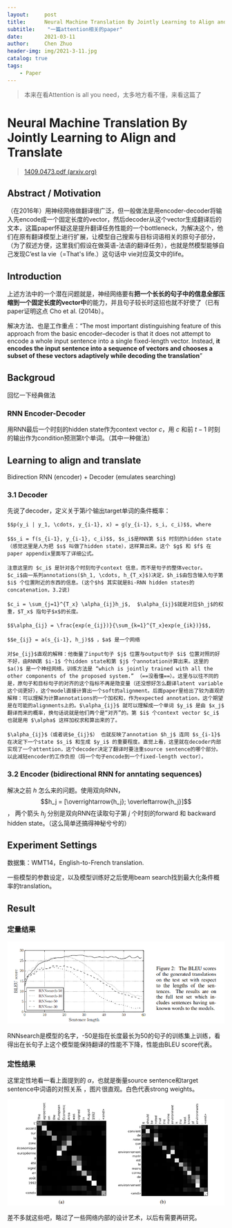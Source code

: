 ```yaml
---
layout:     post
title:      Neural Machine Translation By Jointly Learning to Align and Translate
subtitle:    "一篇attention相关的paper"
date:       2021-03-11
author:     Chen Zhuo
header-img: img/2021-3-11.jpg
catalog: true
tags:
    - Paper
---
```




> 本来在看Attention is all you need，太多地方看不懂，来看这篇了

# Neural Machine Translation By Jointly Learning to Align and Translate

> [1409.0473.pdf (arxiv.org)](https://arxiv.org/pdf/1409.0473.pdf)



## Abstract / Motivation

（在2016年）用神经网络做翻译很广泛，但一般做法是用encoder-decoder将输入先encode成一个固定长度的vector，然后decoder从这个vector生成翻译后的文本，这篇paper怀疑这是提升翻译任务性能的一个bottleneck，为解决这个，他们在原有翻译模型上进行扩展，让模型自己搜索与目标词语相关的原句子部分，（为了叙述方便，这里我们假设在做英语-法语的翻译任务），也就是然模型能够自己发现C’est la vie（=That's life.）这句话中 vie对应英文中的life。



## Introduction

上述方法中的一个潜在问题就是，神经网络要有**把一个长长的句子中的信息全部压缩到一个固定长度的vector中**的能力，并且句子较长时这招也就不好使了（已有paper证明这点 Cho et al. (2014b）。

解决方法、也是工作重点：“The most important distinguishing feature of this approach from the basic encoder–decoder is that it does not attempt to encode a whole input sentence into a single fixed-length vector. Instead, **it encodes the input sentence into a sequence of vectors and chooses a subset of these vectors adaptively while decoding the translation**”



## Backgroud

回忆一下经典做法

### RNN Encoder-Decoder

用RNN最后一个时刻的hidden state作为context vector $c$，用 $c$ 和前 $t-1$ 时刻的输出作为condition预测第t个单词。（其中一种做法）



## Learning to align and translate

Bidirection RNN (encoder) + Decoder (emulates searching)

### 3.1 Decoder

先说了decoder，定义关于第$i$个输出target单词的条件概率：
    
    $$p(y_i | y_1, \cdots, y_{i-1}, x) = g(y_{i-1}, s_i, c_i)$$, where

    $$s_i = f(s_{i-1}, y_{i-1}, c_i)$$, $s_i$是RNN第 $i$ 时刻的hidden state（感觉这里是人为把 $s$ 叫做了hidden state），这样算出来。这个 $g$ 和 $f$ 在paper appendix里面写了详细公式。

    注意这里的 $c_i$ 是针对各个时刻句子context 信息，而不是句子的整体vector。$c_i$由一系列annotations($h_1, \cdots, h_{T_x}$)决定，$h_i$由包含输入句子第 $i$ 个位置附近的东西的信息。(这个$h$ 其实就是Bi-RNN hidden states的 concatenation，3.2说)

    $c_i = \sum_{j=1}^{T_x} \alpha_{ij}h_j$​,  $\alpha_{ij}$就是对应$h_j$的权重，$T_x$ 指句子$x$的长度。

    $$\alpha_{ij} = \frac{exp(e_{ij})}{\sum_{k=1}^{T_x}exp(e_{ik})}$$, 

    $$e_{ij} = a(s_{i-1}, h_j)$$ ，$a$ 是一个网络

    对$e_{ij}$直观的解释：他衡量了input句子 $j$ 位置与output句子 $i$ 位置对照的好不好，由RNN第 $i-1$ 个hidden state和第 $j$ 个annotation计算出来。这里的 $a()$ 是一个神经网络，训练方法是 “which is jointly trained with all the other components of the proposed system.” （==没看懂==）。这里与以往不同的是，原句子和目标句子的对齐的这个指标不再是隐变量（还没想好怎么翻译latent variable这个词更好），这个model直接计算出一个soft的alignment。后面paper里给出了较为直观的解释：可以理解为计算annotations的一个加权和，作为expected annotation，这个期望是在可能的alignments上的。$\alpha_{ij}$ 就可以理解成一个单词 $y_i$ 是由 $x_j$ 翻译而来的概率，换句话说就是他们两个是“对齐”的。第 $i$ 个context vector $c_i$ 也就是用 $\alpha$ 这样加权求和算出来的了。

    $\alpha_{ij}$（或者说$e_{ij}$） 也就反映了annotation $h_j$ 连同 $s_{i-1}$ 在决定下一个state $s_i$ 和生成 $y_i$ 的重要程度。直觉上看，这里就在decoder内部实现了一个attention，这个decoder决定了翻译时要注重source sentence的哪个部分。以此减轻encoder的工作负担（将一个句子encode到一个fixed-length vector），

### 3.2 Encoder (bidirectional RNN for anntating sequences)

解决之前 $h$ 怎么来的问题。使用双向RNN，
    $$h_j = [\overrightarrow{h_j}; \overleftarrow{h_j}]$$ ，
    两个箭头 $h_j$ 分别是双向RNN在读取句子第 $j$ 个时刻的forward 和 backward hidden state。（这么简单还搞得神秘兮兮的）

## Experiment Settings

数据集：WMT14，English-to-French translation.

一些模型的参数设定，以及模型训练好之后使用beam search找到最大化条件概率的translation。

## Result 

### 定量结果

![image-20210311224157350](https://raw.githubusercontent.com/Chord-Chen-30/PicGo-Typora/master/img/20210311224157.png)

RNNsearch是模型的名字，-50是指在长度最长为50的句子的训练集上训练，看得出在长句子上这个模型能保持翻译的性能不下降，性能由BLEU score代表。

### 定性结果

这里定性地看一看上面提到的 $\alpha$，也就是衡量source sentence和target sentence中词语的对照关系 ，图片很直观。白色代表strong weights。

![image-20210311224511469](https://raw.githubusercontent.com/Chord-Chen-30/PicGo-Typora/master/img/20210311224511.png)

差不多就这些吧，略过了一些网络内部的设计艺术，以后有需要再研究。
